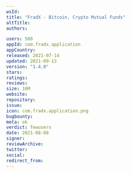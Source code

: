 ```yaml
---
wsId: 
title: "FradX - Bitcoin, Crypto Mutual Funds"
altTitle: 
authors:

users: 500
appId: com.fradx.application
appCountry: 
released: 2021-07-14
updated: 2021-09-13
version: "1.4.0"
stars: 
ratings: 
reviews: 
size: 16M
website: 
repository: 
issue: 
icon: com.fradx.application.png
bugbounty: 
meta: ok
verdict: fewusers
date: 2021-08-08
signer: 
reviewArchive:
twitter: 
social:
redirect_from:
---
```


